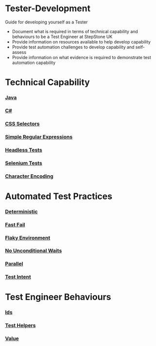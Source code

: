 # Tester-Development
Guide for developing yourself as a Tester

* Document what is required in terms of technical capability and behaviours to be a Test Engineer at StepStone UK
* Provide information on resources available to help develop capability
* Provide test automation challenges to develop capability and self-assess
* Provide information on what evidence is required to demonstrate test automation capability

# Technical Capability

### [Java](Technical_Capability/Java/README.md)

### [C#](Technical_Capability/Csharp/README.md)

### [CSS Selectors](Technical_Capability/CSS_Selectors/README.md)

### [Simple Regular Expressions](Technical_Capability/Simple_Regular_Expressions/README.md)

### [Headless Tests](Technical_Capability/Headless_Tests/README.md)

### [Selenium Tests](Technical_Capability/Selenium_Tests/README.md)

### [Character Encoding](Technical_Capability/Character_Encoding/README.md)

# Automated Test Practices

### [Deterministic](Practices/Deterministic/README.md)

### [Fast Fail](Practices/Fast_Fail/README.md)

### [Flaky Environment](Practices/Flaky_Environment/README.md)

### [No Unconditional Waits](Practices/No_Unconditional_Waits/README.md)

### [Parallel](Practices/Parallel/README.md)

### [Test Intent](Practices/Test_Intent/README.md)

# Test Engineer Behaviours

### [Ids](Behaviours/Ids/README.md)

### [Test Helpers](Behaviours/Test_Helpers/README.md)

### [Value](Behaviours/Value/README.md)
